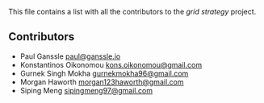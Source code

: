 This file contains a list with all the contributors to the *grid strategy* project.

Contributors
------------

- Paul Ganssle <paul@ganssle.io>
- Konstantinos Oikonomou <kons.oikonomou@gmail.com>
- Gurnek Singh Mokha <gurnekmokha96@gmail.com>
- Morgan Haworth <morgan123haworth@gmail.com>
- Siping Meng <sipingmeng97@gmail.com>
